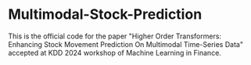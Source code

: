 # Multimodal-Stock-Prediction
This is the official code for the paper "Higher Order Transformers: Enhancing Stock Movement Prediction On Multimodal Time-Series Data" accepted at KDD 2024 workshop of Machine Learning in Finance.

